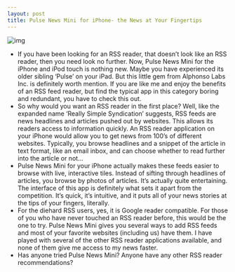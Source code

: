 ```yaml
---
layout: post
title: Pulse News Mini for iPhone- the News at Your Fingertips
---
```

![img](http://media.idownloadblog.com/wp-content/uploads/2011/03/pulse-tiles-640x480.png)
* If you have been looking for an RSS reader, that doesn’t look like an RSS reader, then you need look no further. Now, Pulse News Mini for the iPhone and iPod touch is nothing new. Maybe you have experienced its older sibling ‘Pulse’ on your iPad. But this little gem from Alphonso Labs Inc. is definitely worth mention. If you are like me and enjoy the benefits of an RSS feed reader, but find the typical app in this category boring and redundant, you have to check this out.
* So why would you want an RSS reader in the first place? Well, like the expanded name ‘Really Simple Syndication’ suggests, RSS feeds are news headlines and articles pushed out by websites. This allows its readers access to information quickly. An RSS reader application on your iPhone would allow you to get news from 100’s of different websites. Typically, you browse headlines and a snippet of the article in text format, like an email inbox, and can choose whether to read further into the article or not…
* Pulse News Mini for your iPhone actually makes these feeds easier to browse with live, interactive tiles. Instead of sifting through headlines of articles, you browse by photos of articles. It’s actually quite entertaining. The interface of this app is definitely what sets it apart from the competition. It’s quick, it’s intuitive, and it puts all of your news stories at the tips of your fingers, literally.
* For the diehard RSS users, yes, it is Google reader compatible. For those of you who have never touched an RSS reader before, this would be the one to try. Pulse News Mini gives you several ways to add RSS feeds and most of your favorite websites (including us) have them. I have played with several of the other RSS reader applications available, and none of them give me access to my news faster.
* Has anyone tried Pulse News Mini? Anyone have any other RSS reader recommendations?

